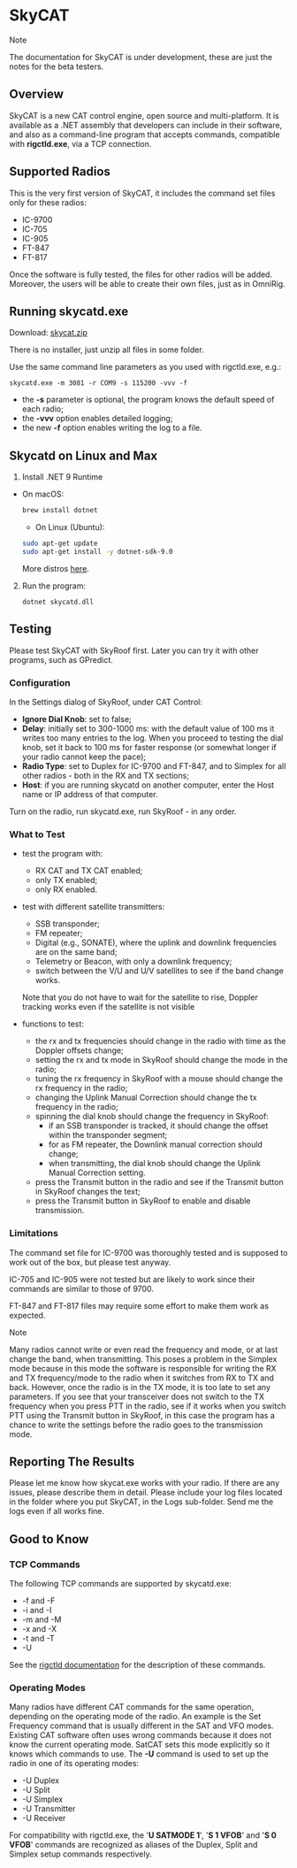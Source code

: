 # SkyCAT

> [!Note]
> The documentation for SkyCAT is under development, these are just the notes for the beta testers.

## Overview

SkyCAT is a new CAT control engine, open source and multi-platform. It is available as a .NET assembly that developers can include in their software, and also as a command-line program that accepts commands, compatible with **rigctld.exe**, via a TCP connection.

## Supported Radios

This is the very first version of SkyCAT, it includes the command set files only for these radios:

- IC-9700
- IC-705
- IC-905
- FT-847
- FT-817

Once the software is fully tested, the files for other radios will be added. Moreover, the users will be able to create their own files, just as in OmniRig.

## Running skycatd.exe

Download: [skycat.zip](http://www.dxatlas.com/other/skycat.zip)

There is no installer, just unzip all files in some folder.

Use the same command line parameters as you used with rigctld.exe, e.g.:

``` text
skycatd.exe -m 3081 -r COM9 -s 115200 -vvv -f
```

- the **-s** parameter is optional, the program knows the default speed of each radio;
- the **-vvv** option enables detailed logging;
- the new **-f** option enables writing the log to a file.

## Skycatd on Linux and Max

1. Install .NET 9 Runtime

- On macOS:

  ``` bash
  brew install dotnet
  ```
  
  - On Linux (Ubuntu):
  
  ``` bash
  sudo apt-get update
  sudo apt-get install -y dotnet-sdk-9.0
  ```
  
  More distros [here](https://learn.microsoft.com/dotnet/core/install/linux).

2. Run the program:

    ```text
    dotnet skycatd.dll
    ```


## Testing

Please test SkyCAT with SkyRoof first. Later you can try it with other programs, such as GPredict.

### Configuration

In the Settings dialog of SkyRoof, under CAT Control:

- **Ignore Dial Knob**: set to false;
- **Delay**: initially set to 300-1000 ms: with the default value of 100 ms it writes too many entries to the log. When you proceed to testing the dial knob, set it back to 100 ms for faster response (or somewhat longer if your radio cannot keep the pace);
- **Radio Type**: set to Duplex for IC-9700 and FT-847, and to Simplex for all other radios - both in the  RX and TX sections;
- **Host**: if you are running skycatd on another computer, enter the Host name or IP address of that computer.

Turn on the radio, run skycatd.exe, run SkyRoof - in any order.

### What to Test

- test the program with:
  - RX CAT and TX CAT enabled;
  - only TX enabled;
  - only RX enabled.
- test with different satellite transmitters:
  - SSB transponder;
  - FM repeater;
  - Digital (e.g., SONATE), where the uplink and downlink frequencies are on the same band;
  - Telemetry or Beacon, with only a downlink frequency;
  - switch between the V/U and U/V satellites to see if the band change works.

  Note that you do not have to wait for the satellite to rise, Doppler tracking works even if the satellite is not visible
- functions to test:
  - the rx and tx frequencies should change in the radio with time as the Doppler offsets change;
  - setting the rx and tx mode in SkyRoof should change the mode in the radio;
  - tuning the rx frequency in SkyRoof with a mouse should change the rx frequency in the radio;
  - changing the Uplink Manual Correction should change the tx frequency in the radio;
  - spinning the dial knob should change the frequency in SkyRoof:
    - if an SSB transponder is tracked, it should change the offset within the transponder segment;
    - for as FM repeater, the Downlink manual correction should change;
    - when transmitting, the dial knob should change the Uplink Manual Correction setting.
  - press the Transmit button in the radio and see if the Transmit button in SkyRoof changes the text;
  - press the Transmit button in SkyRoof to enable and disable transmission.


### Limitations

The command set file for IC-9700 was thoroughly tested and is supposed to work out of the box, but please test anyway.

IC-705 and IC-905 were not tested but are likely to work since their commands are similar to those of 9700.

FT-847 and FT-817 files may require some effort to make them work as expected.

> [!Note]
> Many radios cannot write or even read the frequency and mode, or at last change the band, when transmitting.  This poses a problem in the Simplex mode because in this mode the software is responsible for writing the RX and TX frequency/mode to the radio when it switches from RX to TX and back. However, once the radio is in the TX mode, it is too late to set any parameters. If you see that your transceiver does not switch to the TX frequency when you press PTT in the radio, see if it works when you switch PTT using the Transmit button in SkyRoof, in this case the program has a chance to  write the settings before the radio goes to the transmission mode.

## Reporting The Results

Please let me know how skycat.exe works with your radio. If there are any issues, please describe them in detail. Please include your log files located in the folder where you put SkyCAT, in the Logs sub-folder. Send me the logs even if all works fine.

## Good to Know

### TCP Commands

The following TCP commands are supported by skycatd.exe:

- -f and -F
- -i and -I
- -m and -M
- -x and -X
- -t and -T
- -U

See the [rigctld documentation](https://hamlib.sourceforge.net/html/rigctld.1.html) for the  description of these commands.

### Operating Modes

Many radios have different CAT commands for the same operation, depending on the operating mode of the radio. An example is the Set Frequency command that is usually different in the SAT and VFO modes. Existing CAT software often uses wrong commands because it does not know the current operating mode. SatCAT sets this mode explicitly so it knows which commands to use. The **-U** command is used to set up the radio in one of its operating modes:

- -U Duplex
- -U Split
- -U Simplex
- -U Transmitter
- -U Receiver

For compatibility with rigctld.exe, the '**U SATMODE 1**', '**S 1 VFOB**' and '**S 0 VFOB**' commands are recognized as aliases of the Duplex, Split and Simplex setup commands respectively.
